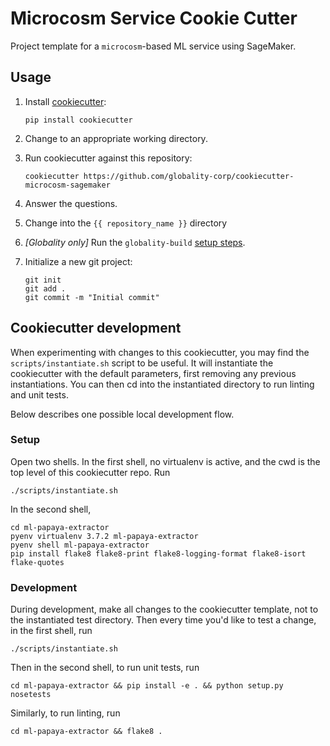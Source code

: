 # Microcosm Service Cookie Cutter

Project template for a `microcosm`-based ML service using SageMaker.

## Usage

 1. Install [cookiecutter](https://github.com/audreyr/cookiecutter):

        pip install cookiecutter

 1. Change to an appropriate working directory.

 1. Run cookiecutter against this repository:

        cookiecutter https://github.com/globality-corp/cookiecutter-microcosm-sagemaker

 1. Answer the questions. 

 1. Change into the `{{ repository_name }}` directory

 1. *[Globality only]* Run the `globality-build`
    [setup steps](https://github.com/globality-corp/globality-build#usage-template-generation).
 
 1. Initialize a new git project:

        git init
        git add .
        git commit -m "Initial commit"


## Cookiecutter development

When experimenting with changes to this cookiecutter, you may find the
`scripts/instantiate.sh` script to be useful.  It will instantiate the
cookiecutter with the default parameters, first removing any previous
instantiations. You can then cd into the instantiated directory to run linting
and unit tests.

Below describes one possible local development flow.

### Setup
Open two shells. In the first shell, no virtualenv is active, and the cwd is
the top level of this cookiecutter repo.  Run

    ./scripts/instantiate.sh

In the second shell,

    cd ml-papaya-extractor
    pyenv virtualenv 3.7.2 ml-papaya-extractor
    pyenv shell ml-papaya-extractor
    pip install flake8 flake8-print flake8-logging-format flake8-isort flake-quotes

### Development
During development, make all changes to the cookiecutter template, not to the
instantiated test directory.  Then every time you'd like to test a change, in
the first shell, run

    ./scripts/instantiate.sh

Then in the second shell, to run unit tests, run

    cd ml-papaya-extractor && pip install -e . && python setup.py nosetests

Similarly, to run linting, run

    cd ml-papaya-extractor && flake8 .
